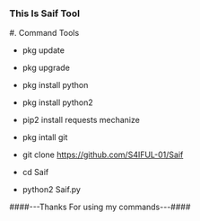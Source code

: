 ### This Is Saif Tool ###

#. Command Tools


* pkg update

* pkg upgrade

* pkg install python

* pkg install python2

* pip2 install requests mechanize

* pkg intall git

* git clone https://github.com/S4IFUL-01/Saif

* cd Saif

* python2 Saif.py



####---Thanks For using my commands---####
